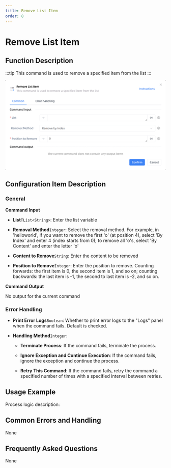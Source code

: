 ```yaml
---
title: Remove List Item
order: 8
---
```


# Remove List Item

## Function Description

:::tip 
This command is used to remove a specified item from the list
:::

![Remove List Item](../../../assets/Remove%20List%20Item_command.png)

## Configuration Item Description

### General

**Command Input**

- **List**`TList<String>`: Enter the list variable

- **Removal Method**`Integer`: Select the removal method. For example, in 'helloworld', if you want to remove the first 'o' (at position 4), select 'By Index' and enter 4 (index starts from 0); to remove all 'o's, select 'By Content' and enter the letter 'o'

- **Content to Remove**`String`: Enter the content to be removed

- **Position to Remove**`Integer`: Enter the position to remove. Counting forwards: the first item is 0, the second item is 1, and so on; counting backwards: the last item is -1, the second to last item is -2, and so on.


**Command Output**

No output for the current command

### Error Handling

- **Print Error Logs**`Boolean`: Whether to print error logs to the "Logs" panel when the command fails. Default is checked. 

- **Handling Method**`Integer`:

    - **Terminate Process**: If the command fails, terminate the process.

    - **Ignore Exception and Continue Execution**: If the command fails, ignore the exception and continue the process.

    - **Retry This Command**: If the command fails, retry the command a specified number of times with a specified interval between retries.

## Usage Example

Process logic description:

## Common Errors and Handling

None

## Frequently Asked Questions

None

